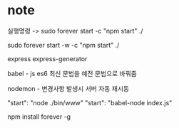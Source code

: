 # note
실행명령 -> sudo forever start -c "npm start" ./

sudo forever start -w -c "npm start" ./

express
express-generator

babel - js es6 최신 문법을 예전 문법으로 바꿔줌

nodemon - 변경사항 발생시 서버 자동 재시동

"start": "node ./bin/www"
"start": "babel-node index.js"

npm install forever -g




